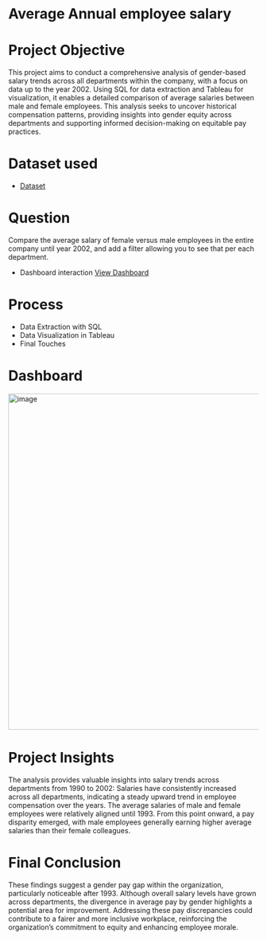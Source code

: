 # Average  Annual employee salary

# Project Objective
This project aims to conduct a comprehensive analysis of gender-based salary trends across all departments within the company, with a focus on data up to the year 2002. Using SQL for data extraction and Tableau for visualization, it enables a detailed comparison of average salaries between male and female employees. This analysis seeks to uncover historical compensation patterns, providing insights into gender equity across departments and supporting informed decision-making on equitable pay practices.
# Dataset used
- <a href='https://github.com/AbosedeFaith-DA/Average-Salary-Comparison-of-Female-vs.-Male-Employees/blob/main/Task%203.csv'>Dataset</a>
# Question
Compare the average salary of female versus male employees in the entire company until year 2002, and add a filter allowing you to see that per each department.

- Dashboard interaction <a href="https://github.com/AbosedeFaith-DA/company-salary-gender-trends/blob/main/Screenshot%202024-10-29%20144311.png">View Dashboard</a>

# Process
- Data Extraction with SQL
- Data Visualization in Tableau
- Final Touches
 # Dashboard
 <img width="675" alt="image" src="https://github.com/user-attachments/assets/a053f08a-6d4a-4fc2-8d76-931fe768db3b">


 # Project Insights
The analysis provides valuable insights into salary trends across departments from 1990 to 2002:
Salaries have consistently increased across all departments, indicating a steady upward trend in employee compensation over the years.
The average salaries of male and female employees were relatively aligned until 1993. From this point onward, a pay disparity emerged, with male employees generally earning higher average salaries than their female colleagues.

# Final Conclusion
These findings suggest a gender pay gap within the organization, particularly noticeable after 1993. Although overall salary levels have grown across departments, the divergence in average pay by gender highlights a potential area for improvement. Addressing these pay discrepancies could contribute to a fairer and more inclusive workplace, reinforcing the organization’s commitment to equity and enhancing employee morale.
